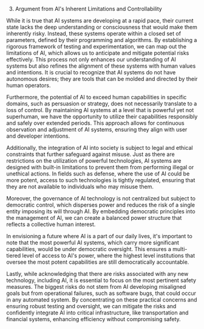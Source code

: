 3. Argument from AI's Inherent Limitations and Controllability

While it is true that AI systems are developing at a rapid pace, their current state lacks the deep understanding or consciousness that would make them inherently risky. Instead, these systems operate within a closed set of parameters, defined by their programming and algorithms. By establishing a rigorous framework of testing and experimentation, we can map out the limitations of AI, which allows us to anticipate and mitigate potential risks effectively. This process not only enhances our understanding of AI systems but also refines the alignment of these systems with human values and intentions. It is crucial to recognize that AI systems do not have autonomous desires; they are tools that can be molded and directed by their human operators.

Furthermore, the potential of AI to exceed human capabilities in specific domains, such as persuasion or strategy, does not necessarily translate to a loss of control. By maintaining AI systems at a level that is powerful yet not superhuman, we have the opportunity to utilize their capabilities responsibly and safely over extended periods. This approach allows for continuous observation and adjustment of AI systems, ensuring they align with user and developer intentions.

Additionally, the integration of AI into society is subject to legal and ethical constraints that further safeguard against misuse. Just as there are restrictions on the utilization of powerful technologies, AI systems are designed with built-in limitations to prevent them from performing illegal or unethical actions. In fields such as defense, where the use of AI could be more potent, access to such technologies is tightly regulated, ensuring that they are not available to individuals who may misuse them.

Moreover, the governance of AI technology is not centralized but subject to democratic control, which disperses power and reduces the risk of a single entity imposing its will through AI. By embedding democratic principles into the management of AI, we can create a balanced power structure that reflects a collective human interest.

In envisioning a future where AI is a part of our daily lives, it's important to note that the most powerful AI systems, which carry more significant capabilities, would be under democratic oversight. This ensures a multi-tiered level of access to AI's power, where the highest level institutions that oversee the most potent capabilities are still democratically accountable.

Lastly, while acknowledging that there are risks associated with any new technology, including AI, it is essential to focus on the most pertinent safety measures. The biggest risks do not stem from AI developing misaligned goals but from operational failures, such as software bugs, that could occur in any automated system. By concentrating on these practical concerns and ensuring robust testing and oversight, we can mitigate the risks and confidently integrate AI into critical infrastructure, like transportation and financial systems, enhancing efficiency without compromising safety.